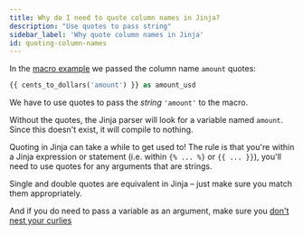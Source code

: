 ```yaml
---
title: Why do I need to quote column names in Jinja?
description: "Use quotes to pass string"
sidebar_label: 'Why quote column names in Jinja'
id: quoting-column-names
---
```


In the [macro example](jinja-macros#macros) we passed the column name `amount` quotes:

```sql
{{ cents_to_dollars('amount') }} as amount_usd
```

We have to use quotes to pass the _string_ `'amount'` to the macro.

Without the quotes, the Jinja parser will look for a variable named `amount`. Since this doesn't exist, it will compile to nothing.

Quoting in Jinja can take a while to get used to! The rule is that you're within a Jinja expression or statement (i.e. within `{% ... %}` or `{{ ... }}`), you'll need to use quotes for any arguments that are strings.

Single and double quotes are equivalent in Jinja – just make sure you match them appropriately.

And if you do need to pass a variable as an argument, make sure you [don't nest your curlies](dont-nest-your-curlies)
